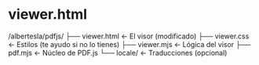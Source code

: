 # viewer.html
/albertesla/pdfjs/
  ├── viewer.html       ← El visor (modificado)
  ├── viewer.css        ← Estilos (te ayudo si no lo tienes)
  ├── viewer.mjs        ← Lógica del visor
  ├── pdf.mjs           ← Núcleo de PDF.js
  └── locale/           ← Traducciones (opcional)
